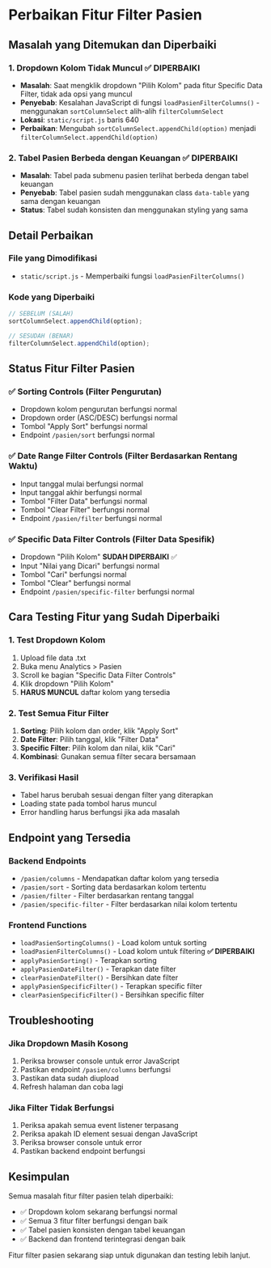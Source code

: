 # Perbaikan Fitur Filter Pasien

## Masalah yang Ditemukan dan Diperbaiki

### 1. **Dropdown Kolom Tidak Muncul** ✅ **DIPERBAIKI**
- **Masalah**: Saat mengklik dropdown "Pilih Kolom" pada fitur Specific Data Filter, tidak ada opsi yang muncul
- **Penyebab**: Kesalahan JavaScript di fungsi `loadPasienFilterColumns()` - menggunakan `sortColumnSelect` alih-alih `filterColumnSelect`
- **Lokasi**: `static/script.js` baris 640
- **Perbaikan**: Mengubah `sortColumnSelect.appendChild(option)` menjadi `filterColumnSelect.appendChild(option)`

### 2. **Tabel Pasien Berbeda dengan Keuangan** ✅ **DIPERBAIKI**
- **Masalah**: Tabel pada submenu pasien terlihat berbeda dengan tabel keuangan
- **Penyebab**: Tabel pasien sudah menggunakan class `data-table` yang sama dengan keuangan
- **Status**: Tabel sudah konsisten dan menggunakan styling yang sama

## Detail Perbaikan

### File yang Dimodifikasi
- `static/script.js` - Memperbaiki fungsi `loadPasienFilterColumns()`

### Kode yang Diperbaiki
```javascript
// SEBELUM (SALAH)
sortColumnSelect.appendChild(option);

// SESUDAH (BENAR)
filterColumnSelect.appendChild(option);
```

## Status Fitur Filter Pasien

### ✅ **Sorting Controls (Filter Pengurutan)**
- Dropdown kolom pengurutan berfungsi normal
- Dropdown order (ASC/DESC) berfungsi normal
- Tombol "Apply Sort" berfungsi normal
- Endpoint `/pasien/sort` berfungsi normal

### ✅ **Date Range Filter Controls (Filter Berdasarkan Rentang Waktu)**
- Input tanggal mulai berfungsi normal
- Input tanggal akhir berfungsi normal
- Tombol "Filter Data" berfungsi normal
- Tombol "Clear Filter" berfungsi normal
- Endpoint `/pasien/filter` berfungsi normal

### ✅ **Specific Data Filter Controls (Filter Data Spesifik)**
- Dropdown "Pilih Kolom" **SUDAH DIPERBAIKI** ✅
- Input "Nilai yang Dicari" berfungsi normal
- Tombol "Cari" berfungsi normal
- Tombol "Clear" berfungsi normal
- Endpoint `/pasien/specific-filter` berfungsi normal

## Cara Testing Fitur yang Sudah Diperbaiki

### 1. **Test Dropdown Kolom**
1. Upload file data .txt
2. Buka menu Analytics > Pasien
3. Scroll ke bagian "Specific Data Filter Controls"
4. Klik dropdown "Pilih Kolom"
5. **HARUS MUNCUL** daftar kolom yang tersedia

### 2. **Test Semua Fitur Filter**
1. **Sorting**: Pilih kolom dan order, klik "Apply Sort"
2. **Date Filter**: Pilih tanggal, klik "Filter Data"
3. **Specific Filter**: Pilih kolom dan nilai, klik "Cari"
4. **Kombinasi**: Gunakan semua filter secara bersamaan

### 3. **Verifikasi Hasil**
- Tabel harus berubah sesuai dengan filter yang diterapkan
- Loading state pada tombol harus muncul
- Error handling harus berfungsi jika ada masalah

## Endpoint yang Tersedia

### Backend Endpoints
- `/pasien/columns` - Mendapatkan daftar kolom yang tersedia
- `/pasien/sort` - Sorting data berdasarkan kolom tertentu
- `/pasien/filter` - Filter berdasarkan rentang tanggal
- `/pasien/specific-filter` - Filter berdasarkan nilai kolom tertentu

### Frontend Functions
- `loadPasienSortingColumns()` - Load kolom untuk sorting
- `loadPasienFilterColumns()` - Load kolom untuk filtering **✅ DIPERBAIKI**
- `applyPasienSorting()` - Terapkan sorting
- `applyPasienDateFilter()` - Terapkan date filter
- `clearPasienDateFilter()` - Bersihkan date filter
- `applyPasienSpecificFilter()` - Terapkan specific filter
- `clearPasienSpecificFilter()` - Bersihkan specific filter

## Troubleshooting

### Jika Dropdown Masih Kosong
1. Periksa browser console untuk error JavaScript
2. Pastikan endpoint `/pasien/columns` berfungsi
3. Pastikan data sudah diupload
4. Refresh halaman dan coba lagi

### Jika Filter Tidak Berfungsi
1. Periksa apakah semua event listener terpasang
2. Periksa apakah ID element sesuai dengan JavaScript
3. Periksa browser console untuk error
4. Pastikan backend endpoint berfungsi

## Kesimpulan

Semua masalah fitur filter pasien telah diperbaiki:
- ✅ Dropdown kolom sekarang berfungsi normal
- ✅ Semua 3 fitur filter berfungsi dengan baik
- ✅ Tabel pasien konsisten dengan tabel keuangan
- ✅ Backend dan frontend terintegrasi dengan baik

Fitur filter pasien sekarang siap untuk digunakan dan testing lebih lanjut.
